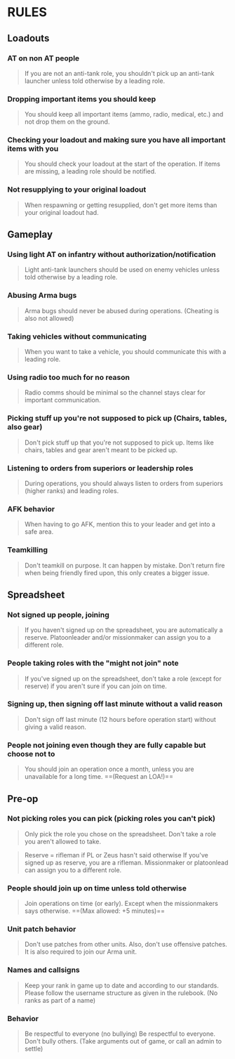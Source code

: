 #    RULES

## Loadouts	
### AT on non AT people	
>If you are not an anti-tank role, you shouldn't pick up an anti-tank launcher unless told otherwise by a leading role.

### Dropping important items you should keep	

>You should keep all important items (ammo, radio, medical, etc.) and not drop them on the ground.

### Checking your loadout and making sure you have all important items with you

>You should check your loadout at the start of the operation. 
>If items are missing, a leading role should be notified.


### Not resupplying to your original loadout	
>When respawning or getting resupplied, don't get more items than your original loadout had.


## Gameplay

### Using light AT on infantry without authorization/notification	
>Light anti-tank launchers should be used on enemy vehicles unless told otherwise by a leading role.

### Abusing Arma bugs	
>Arma bugs should never be abused during operations. (Cheating is also not allowed)


### Taking vehicles without communicating	
>When you want to take a vehicle, you should communicate this with a leading role.


### Using radio too much for no reason	
>Radio comms should be minimal so the channel stays clear for important communication.

### Picking stuff up you're not supposed to pick up (Chairs, tables, also gear)	
>Don't pick stuff up that you're not supposed to pick up. Items like chairs, tables and gear aren't meant to be picked up.



###  Listening to orders from superiors or leadership roles	
>During operations, you should always listen to orders from superiors (higher ranks) and leading roles.


### AFK behavior	
>When having to go AFK, mention this to your leader and get into a safe area.

### Teamkilling	
>Don't teamkill on purpose. It can happen by mistake. 
>Don't return fire when being friendly fired upon, this only creates a bigger issue.


## Spreadsheet	

### Not signed up people, joining	
>If you haven't signed up on the spreadsheet, you are automatically a reserve. 
>Platoonleader and/or missionmaker can assign you to a different role.

### People taking roles with the "might not join" note	
>If you've signed up on the spreadsheet, don't take a role (except for reserve) if you aren't sure if you can join on time.


### Signing up, then signing off last minute without a valid reason	
>Don't sign off last minute (12 hours before operation start) without giving a valid reason. 

### People not joining even though they are fully capable but choose not to	
>You should join an operation once a month, unless you are unavailable for a long time. ==(Request an LOA!)==


## Pre-op	

### Not picking roles you can pick (picking roles you can't pick)	
>Only pick the role you chose on the spreadsheet. Don't take a role you aren't allowed to take.

>Reserve = rifleman if PL or Zeus hasn't said otherwise	
>If you've signed up as reserve, you are a rifleman. 
>Missionmaker or platoonlead can assign you to a different role.


### People should join up on time unless told otherwise	
>Join operations on time (or early). Except when the missionmakers says otherwise. ==(Max allowed: +5 minutes)==

### Unit patch behavior	
>Don't use patches from other units. Also, don't use offensive patches. 
>It is also required to join our Arma unit.

### Names and callsigns	
>Keep your rank in game up to date and according to our standards. 
>Please follow the username structure as given in the rulebook. (No ranks as part of a name)

### Behavior
>Be respectful to everyone (no bullying)	Be respectful to everyone. Don't bully others. (Take arguments out of game, or call an admin to settle)